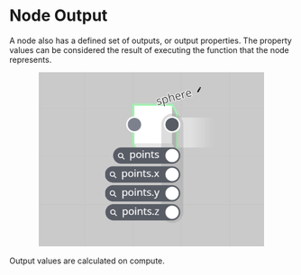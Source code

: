 # Node Output

A node also has a defined set of outputs, or output properties. The property values can be considered the result of executing the function that the node represents.

<p align="center">
  <img width="400" src="images/sphereOutput.png"/>
</p>

Output values are calculated on compute.